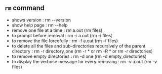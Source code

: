 ## ```rm``` command
- shows version : rm --version
- show help page : rm --help
- remove one file at a time : rm a.out (rm files)
- to prompt before removal : rm -i a.out (rm -i files)
- to remove the file forcefully : rm -f a.out (rm -f files)
- to delete all the files and sub-directories recursively of the parent directory : rm -r directory_one (rm -r * or rm -R * or rm -r directories)
- to remove empty directories : rm -d one (rm -d empty_directories)
- to display the verbose message for every removing : rm -v a.out (rm -v files)